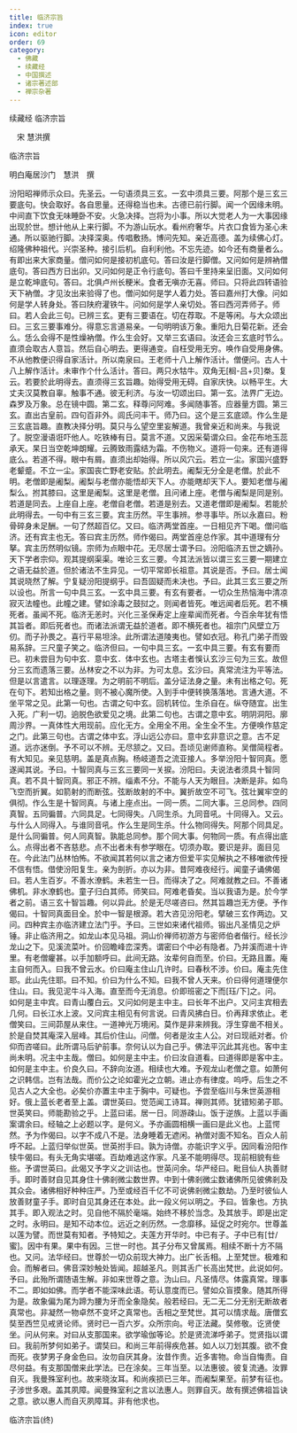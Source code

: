 ```yaml
---
title: 临济宗旨
index: true
icon: editor
order: 69
category:
  - 佛藏
  - 续藏经
  - 中国撰述
  - 诸宗著述部
  - 禅宗杂著
---
```


续藏经   临济宗旨  

　宋 慧洪撰  

临济宗旨  

明白庵居沙门　慧洪　撰  

汾阳昭禅师示众曰。先圣云。一句语须具三玄。一玄中须具三要。阿那个是三玄三要底句。快会取好。各自思量。还得稳当也未。古德已前行脚。闻一个因缘未明。中间直下饮食无味睡卧不安。火急决择。岂将为小事。所以大觉老人为一大事因缘出现於世。想计他从上来行脚。不为游山玩水。看州府奢华。片衣口食皆为圣心未通。所以驱驰行脚。决择深奥。传唱敷扬。博问先知。亲近高德。盖为续佛心灯。绍隆佛种祖代。兴崇圣种。接引后机。自利利他。不忘先迹。如今还有商量者么。有即出来大家商量。僧问如何是接初机底句。答曰汝是行脚僧。又问如何是辨衲僧底句。答曰西方日出卯。又问如何是正令行底句。答曰千里持来呈旧面。又问如何是立乾坤底句。答曰。北俱卢州长粳米。食者无嗔亦无喜。师曰。只将此四转语验天下衲僧。才见汝出来验得了也。僧问如何是学人着力处。答曰嘉州打大像。问如何是学人转身处。答曰陕府灌铁牛。问如何是学人亲切处。答曰西河弄师子。师曰。若人会此三句。已辨三玄。更有三要语在。切在荐取。不是等闲。与大众颂出曰。三玄三要事难分。得意忘言道易亲。一句明明该万象。重阳九日菊花新。还会么。恁么会得不是性燥衲僧。作么生会好。又举三玄语曰。汝还会三玄底时节么。直须会取古人意旨。然后自心明去。更得通变。自枉受用无穷。唤作自受用身佛。不从他教便识得自家活计。所以南泉曰。王老师十八上解作活计。僧便问。古人十八上解作活计。未审作个什么活计。答曰。两只水牯牛。双角无[榈-吕+贝]桊。复云。若要於此明得去。直须得三玄旨趣。始得受用无碍。自家庆快。以畅平生。大丈夫汉莫教自辜。触事不通。彼无利济。与汝一切颂出曰。第一玄。法界广无边。森罗及万象。总在镜中圆。第二玄。释尊问阿难。多闻随事答。应器量方圆。第三玄。直出古皇前。四句百非外。闾氏问丰干。师乃曰。这个是三玄底颂。作么生是三玄底旨趣。直教决择分明。莫只与么望空里妄解道。我曾亲近和尚来。与我说了。脱空漫语诳吓他人。吃铁棒有日。莫言不道。又因采菊谓众曰。金花布地玉蕊承天。杲日当空乾坤朗耀。云腾致雨露结为霜。不伤物义。道将一句来。还有道得底么。若道不得。眼中有屑。直须出却始得。所以风穴云。若立一尘。家国兴盛野老颦蹙。不立一尘。家国丧亡野老安贴。於此明去。阇梨无分全是老僧。於此不明。老僧即是阇梨。阇梨与老僧亦能悟却天下人。亦能瞎却天下人。要知老僧与阇梨么。拊其膝曰。这里是阇梨。这里是老僧。且问诸上座。老僧与阇梨是同是别。若道是同去。上座自上座。老僧自老僧。若道是别去。又道老僧即是阇梨。若能於此明得去。一句中有三玄三要。宾主历然。平生事辨。参寻事毕。所以永嘉曰。粉骨碎身未足酬。一句了然超百亿。又曰。临济两堂首座。一日相见齐下喝。僧问临济。还有宾主也无。答曰宾主历然。师作偈曰。两堂首座总作家。其中道理有分拏。宾主历然明似镜。宗师为点眼中花。无尽居士谓予曰。汾阳临济五世之嫡孙。天下学者宗仰。观其提纲渠渠。唯论三玄三要。今其法派皆以谓三玄三要一期建立之语无益於道。但於诸法不生异见。一切平常即长祖意。其说是否。予曰。居士闻其说晓然了解。宁复疑汾阳提纲乎。曰吾固疑而未决也。予曰。此其三玄三要之所以设也。所言一句中具三玄。一玄中具三要。有玄有要者。一切众生热恼海中清凉寂灭法幢也。此幢之建。譬如涂毒之鼓挝之。则闻者皆死。唯远闻者后死。若不横死者。虽闻不死。临济无恙时。兴化三圣保寿定上座辈闻而死者。今百余年犹有悟其旨者。即后死者也。而诸法派谓无益於道者。即不横死者也。祖宗门风壁立万仞。而子孙畏之。喜行平易坦涂。此所谓法道陵夷也。譬如衣冠。称孔门弟子而毁易系辞。三尺童子笑之。临济但曰。一句中具三玄。一玄中具三要。有玄有要而已。初未尝目为句中玄．意中玄．体中玄也。古塔主者悞认玄沙三句为三玄。故但分三玄而遗落三要。丛林安之不以为非。为可太息。玄沙曰。真常流注为平等法。但是以言遣言。以理逐理。为之明前不明后。盖分证法身之量。未有出格之句。死在句下。若知出格之量。则不被心魔所使。入到手中便转换落落地。言通大道。不坐平常之见。此第一句也。古谓之句中玄。回机转位。生杀自在。纵夺随宜。出生入死。广利一切。逈脱色欲爱见之境。此第二句也。古谓之意中玄。明阴洞阳。廓周沙界。一真体性大用现前。应化无方。全用全不用。全生全不生。方便唤作慈定之门。此第三句也。古谓之体中玄。浮山远公亦曰。意中玄非意识之意。古不足道。远亦迷倒。予不可以不辨。无尽颔之。又曰。吾顷见谢师直称。吴僧简程者。有大知见。亲见慈明。盖是真点胸。杨岐道吾之流亚接人。多举汾阳十智同真。愿遂闻其说。予曰。十智同真与三玄三要同一关捩。汾阳曰。夫说法者须具十智同真。若不具十智同真。邪正不辨。缁素不分。不能与人天为眼目。决断是非。如鸟飞空而折翼。如箭射的而断弦。弦断故射的不中。翼折故空不可飞。弦壮翼牢空的俱彻。作么生是十智同真。与诸上座点出。一同一质。二同大事。三总同参。四同真智。五同徧普。六同具足。七同得失。八同生杀。九同音吼。十同得入。又云。与什么人同得入。与谁同音吼。作么生是同生杀。什么物同得失。阿那个同具足。是什么同徧普。何人同真智。孰能总同参。那个同大事。何物同一质。有点得出底么。点得出者不吝慈悲。点不出者未有参学眼在。切须办取。要识是非。面目见在。今此法门丛林怕怖。不欲闻其若何以言之诸方但爱平实见解执之不移唯欲传授不信有悟。借使汾阳复生。亲为剖折。亦以为非。昔阿难夜经行。闻童子诵佛偈曰。若人生百岁。不善水潦鹤。未若生一日。而得决了之。阿难就教之曰。不善诸佛机。非水潦鹤也。童子归白其师。师笑曰。阿难老昏矣。当以我语为是。於今学者之前。语三玄十智旨趣。何以异此。於是无尽嗟咨曰。然其旨趣岂无方便。予作偈曰。十智同真面目全。於中一智是根源。若大咨见汾阳老。擘破三玄作两边。又问。四种宾主亦临济建立法门乎。予曰。三世如来诸代祖师。锻出凡圣情见之炉锤。非止临济用之。如龙山本见马祖。洞山价禅师初游方与密师伯者偕行。经长沙龙山之下。见溪流菜叶。价回瞻峰峦深秀。谓密曰个中必有隐者。乃并溪而进十许里。有老僧癯甚。以手加额呼曰。此间无路。汝辈何自而至。价曰。无路且置。庵主自何而入。曰我不曾云水。价曰庵主住山几许时。曰春秋不涉。价曰。庵主先住耶。此山先住耶。曰不知。价曰为什么不知。曰我不曾人天来。价曰得何道理便尔住山。曰。我见泥牛斗入海。直至而今无消息。价即班密之下而[珏/下]之。问。如何是主中宾。曰青山覆白云。又问如何是主中主。曰长年不出户。又问主宾相去几何。曰长江水上波。又问宾主相见有何言说。曰青风拂白日。价再拜求依止。老僧笑曰。三间茆屋从来住。一道神光万境闲。莫作是非来辨我。浮生穿凿不相关。於是自焚其庵深入层峰。其后价住山。问僧。何者是汝主人公。对曰现祇对者。价仰而咨嗟曰。此所谓马后驴前事。奈何认以为自己乎。佛法平沉此其兆也。客中主尚未明。况主中主哉。僧曰。如何是主中主。价曰汝自道看。曰道得即是客中主。如何是主中主。价良久曰。不辞向汝道。相续也大难。予观龙山老僧之意。如萧何之识韩信。岂有法哉。而价公之论如霍光之立朝。进止亦有律度。呜呼。后生之不见古人之大全也。必矣价亦置主中主于胸中。可疑也。予尝至临川与朱世英游相好。俄上蓝长老者至上盖。谓世英曰。觉范闻工诗耳。禅则其师。犹错矧弟子耶。世英笑曰。师能勘验之乎。上蓝曰诺。居一日。同游疎山。饭于逆族。上蓝以手画案谓余曰。经轴之上必题以字。是何义。予亦画圆相横一画曰是此义也。上蓝愕然。予为作偈曰。以字不成八不是。法身睡着无遮闲。衲僧对面不知名。百众人前呼不起。上蓝归举似世英。世英拊手曰。孰为诗僧。亦能识字义乎。因同看汾阳作犊牛偈曰。有头无角实堪嗟。百劫难逃这作家。凡圣不能明得尽。现前相貌有些些。予谓世英曰。此偈又予字义之训诂也。世英问余。华严经曰。毗目仙人执善财手。即时善财自见其身住十佛剎微尘数世界。中到十佛剎微尘数诸佛所见彼佛剎及其众会。诸佛相好种种庄严。乃至或经百千亿不可说佛剎微尘数劫。乃至时彼仙人放善财童子手。即时自见其身还在本处。此一段义何以明之。予曰。皆象也。方执其手。即入观法之时。见自他不隔於毫端。始终不移於当念。及其放手。即是出定之时。永明曰。是知不动本位。远近之剎历然。一念靡移。延促之时宛尔。世尊盖以莲为譬。而世莫有知者。予特知之。夫莲方开华时。中已有子。子中已有[廿/蜜]。因中有果。果中有因。三世一时也。其子分布又曾属焉。相续不断十方不隔也。又问。法华经曰。世尊於一切众前现大神力。出广长舌相。上至梵世。极难和会。而解者曰。佛音深妙触处皆闻。超越圣凡。则其舌广长高出梵世。此说如何。予曰。此殆所谓随语生解。非如来世尊之意。沩山曰。凡圣情尽。体露真常。理事不二。即如如佛。而学者不能深味此语。苟认意度而已。譬如众盲摸象。随其所得为是。故象偏为尾为蹄为腰为牙而全象隐矣。般若经曰。无二无二分无别无断故者真常也。非凝然一物卓然不变坏之真常也。舌相之至梵世。其可以情求哉。唐僧玄奘至西竺见戒贤论师。贤时已一百六岁。众所宗向。号正法藏。奘修敬。讫贤使坐。问从何来。对曰从支那国来。欲学瑜伽等论。於是贤流涕呼弟子。觉贤指以谓曰。我前所梦何如弟子。谓奘曰。和尚三年前得疾危甚。如人以刀划其腹。欲不食而死。夜梦男子身金色曰。汝勿自厌其身。汝昔作贵。近多害物。命当自悔责。自尽何益。有支那国僧来此学法。已在涂矣。三年当至。以法惠彼。彼复流通。汝罪自灭。我曼殊室利也。故来晓汝耳。和尚疾损已三年。而阇梨果至。前梦有征也。子涉世多艰。盖其夙障。闻曼殊室利之言以法惠人。则罪自灭。故有撰述佛祖旨诀之意。欲以惠人而自灭夙障耳。非有他求也。  

临济宗旨(终)  
